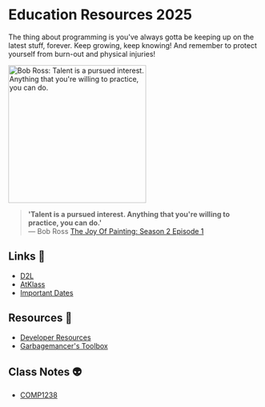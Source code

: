 # Education Resources 2025
The thing about programming is you've always gotta be keeping up on the latest stuff, forever. Keep growing, keep knowing! And remember to protect yourself from burn-out and physical injuries!

<a href="https://youtu.be/GARWowi0QXI?t=766"><img src="https://user-images.githubusercontent.com/52248161/173162491-45d19907-dfa6-4a27-abb1-1df6518482d9.gif" alt="Bob Ross: Talent is a pursued interest. Anything that you're willing to practice, you can do." width="275px"></a>
> **'Talent is a pursued interest. Anything that you're willing to practice, you can do.'**<br>
>   — Bob Ross [The Joy Of Painting: Season 2 Episode 1](https://youtu.be/GARWowi0QXI?t=766)

## Links 🔗
* [D2L](https://learn.georgebrown.ca)
* [AtKlass](https://app.atklass.com)
* [Important Dates](https://www.georgebrown.ca/current-students/important-dates)

## Resources 🎁
* [Developer Resources](dev-resources.md)
* [Garbagemancer's Toolbox](https://garbagemancer.net/tools)

## Class Notes 👽
* [COMP1238](comp1238.md)
